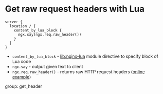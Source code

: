 # Get raw request headers with Lua

```nginx
server {
  location / {
    content_by_lua_block {
      ngx.say(ngx.req.raw_header())
    }
  }
}
```

- `content_by_lua_block` - [lib:nginx-lua](/nginx-lua/how-to-install-nginx-lua-module-in-ubuntu-ubuntuversion) module directive to specify block of Lua code
- `ngx.say` - output given text to client
- `ngx.req.raw_header()` - returns raw HTTP request headers ([online example](http://lua.onelinerhub.com/headers))

group: get_header


